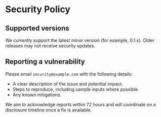 # Security Policy

## Supported versions
We currently support the latest minor version (for example, 0.1.x). Older releases may not
receive security updates.

## Reporting a vulnerability
Please email `security@example.com` with the following details:

- A clear description of the issue and potential impact.
- Steps to reproduce, including sample inputs where possible.
- Any known mitigations.

We aim to acknowledge reports within 72 hours and will coordinate on a disclosure timeline
once a fix is available.
